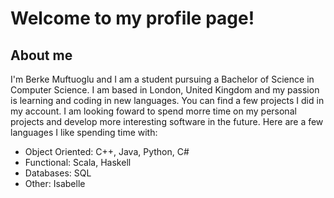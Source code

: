 # Welcome to my profile page!

## About me

I'm Berke Muftuoglu and I am a student pursuing a Bachelor of Science in Computer Science. I am based in London, United Kingdom and my passion is learning and coding in new languages. You can find a few projects I did in my account. I am looking foward to spend morre time on my personal projects and develop more interesting software in the future. Here are a few languages I like spending time with:

- Object Oriented: C++, Java, Python, C#
- Functional: Scala, Haskell
- Databases: SQL
- Other: Isabelle


